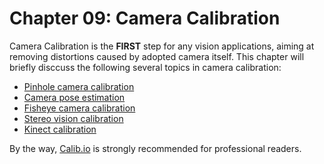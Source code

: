 # Chapter 09: Camera Calibration

Camera Calibration is the **FIRST** step for any vision applications, aiming at removing distortions caused by adopted camera itself. This chapter will briefly disccuss the following several topics in camera calibration:
- [Pinhole camera calibration](Section01/README.md)
- [Camera pose estimation](Section02/README.md)
- [Fisheye camera calibration](Section03/README.md)
- [Stereo vision calibration](Section04/README.md)
- [Kinect calibration](Section05/README.md)

By the way, [Calib.io](https://calib.io/) is strongly recommended for professional readers.